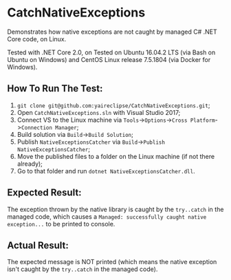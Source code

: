 # CatchNativeExceptions

Demonstrates how native exceptions are not caught by managed C# .NET Core code, on Linux.

Tested with .NET Core 2.0, on Tested on Ubuntu 16.04.2 LTS (via Bash on Ubuntu on Windows) and CentOS Linux release 7.5.1804 (via Docker for Windows).

## How To Run The Test:

1.  `git clone git@github.com:yaireclipse/CatchNativeExceptions.git`;
2.  Open `CatchNativeExceptions.sln` with Visual Studio 2017;
3.  Connect VS to the Linux machine via `Tools`->`Options`->`Cross Platform`->`Connection Manager`;
4.  Build solution via `Build`->`Build Solution`;
5.  Publish `NativeExceptionsCatcher` via `Build`->`Publish NativeExceptionsCatcher`;
6.  Move the published files to a folder on the Linux machine (if not there already);
7.  Go to that folder and run `dotnet NativeExceptionsCatcher.dll`.

## Expected Result:

The exception thrown by the native library is caught by the `try..catch` in the managed code, which causes a `Managed: successfully caught native exception...` to be printed to console.

## Actual Result:

The expected message is NOT printed (which means the native exception isn't caught by the `try..catch` in the managed code).
